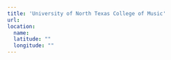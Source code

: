 ```yaml
---
title: 'University of North Texas College of Music'
url:
location:
  name:
  latitude: ""
  longitude: ""
---
```

